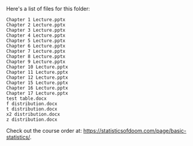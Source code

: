 Here's a list of files for this folder:

    Chapter 1 Lecture.pptx
    Chapter 2 Lecture.pptx
    Chapter 3 Lecture.pptx
    Chapter 4 Lecture.pptx
    Chapter 5 Lecture.pptx
    Chapter 6 Lecture.pptx
    Chapter 7 Lecture.pptx
    Chapter 8 Lecture.pptx
    Chapter 9 Lecture.pptx
    Chapter 10 Lecture.pptx
    Chapter 11 Lecture.pptx
    Chapter 12 Lecture.pptx
    Chapter 15 Lecture.pptx
    Chapter 16 Lecture.pptx
    Chapter 17 Lecture.pptx
    test table.docx
    f distribution.docx
    t distribution.docx
    x2 distribution.docx
    z distribution.docx

Check out the course order at: https://statisticsofdoom.com/page/basic-statistics/.
